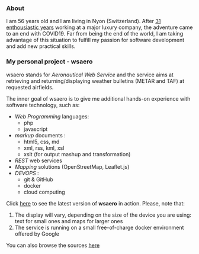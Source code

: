 ### About

I am 56 years old and I am living in Nyon (Switzerland). After [31 enthousiastic years](https://linkedin.com/in/robin-alexander-ch) working at a major luxury company, the adventure came to an end with COVID19. 
Far from being the end of the world, I am taking advantage of this situation to fulfill my passion for software development and add new practical skills.

### My personal project - wsaero

wsaero stands for _Aeronautical Web Service_ and the service aims at retrieving and returning/displaying weather bulletins (METAR and TAF) at requested airfields.

The inner goal of wsaero is to give me additional hands-on experience with software technology, such as:
- *Web Programming* languages:
  - php
  - javascript
- *markup* documents :
  - html5, css, md
  - xml, rss, kml, xsl
  - xslt (for output mashup and transformation)
- *REST* web services
- *Mapping* solutions (OpenStreetMap, Leaflet.js)
- *DEVOPS* :
  - git & GitHub
  - docker
  - cloud computing 

Click [here](https://wsaero-x3rsbe6nxq-uc.a.run.app) to see the latest version of **wsaero** in action. Please, note that:
1. The display will vary, depending on the size of the device you are using: text for small ones and maps for larger ones
2. The service is running on a small free-of-charge docker environment offered by Google

You can also browse the sources [here](https://github.com/colisee/wsaero)

